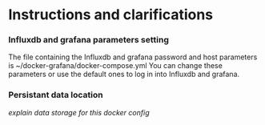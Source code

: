 # Instructions and clarifications

### Influxdb and grafana parameters setting

The file containing the Influxdb and grafana password and host parameters is  ~/docker-grafana/docker-compose.yml
You can change these parameters or use the default ones to log in into Influxdb and grafana.


### Persistant data location

*explain data storage for this docker config*
